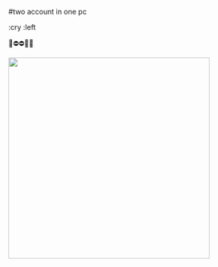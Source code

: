 #two account in one pc

:cry   :left 

🌿⛔⛔🔼🔼

<img src="[scarllet](https://www.refinery29.com/images/10549259.jpg)"   width="400"/>

